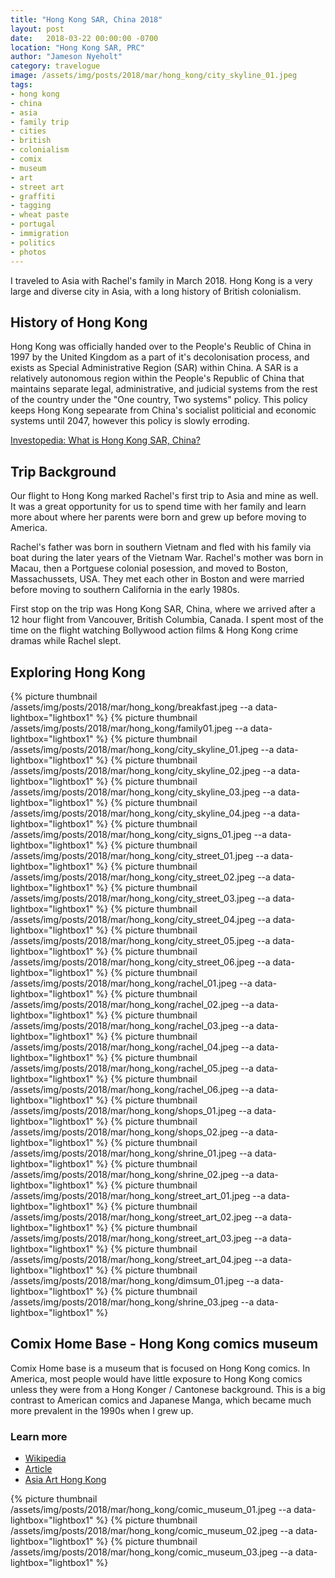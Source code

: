 ```yaml
---
title: "Hong Kong SAR, China 2018"
layout: post
date:   2018-03-22 00:00:00 -0700
location: "Hong Kong SAR, PRC"
author: "Jameson Nyeholt"
category: travelogue
image: /assets/img/posts/2018/mar/hong_kong/city_skyline_01.jpeg
tags:
- hong kong
- china
- asia
- family trip
- cities
- british
- colonialism
- comix
- museum
- art
- street art
- graffiti
- tagging
- wheat paste
- portugal
- immigration
- politics
- photos
---
```


I traveled to Asia with Rachel's family in March 2018.  Hong Kong is a very large and diverse city in Asia, with a long history of British colonialism.  

<!--more-->

## History of Hong Kong

Hong Kong was officially handed over to the People's Reublic of China in 1997 by the United Kingdom as a part of it's decolonisation process, and exists as Special Administrative Region (SAR) within China. A SAR is a relatively autonomous region within the People's Republic of China that maintains separate legal, administrative, and judicial systems from the rest of the country under the "One country, Two systems" policy.  This policy keeps Hong Kong sepearate from China's socialist politicial and economic systems until 2047, however this policy is slowly erroding.

[Investopedia: What is Hong Kong SAR, China?](https://www.investopedia.com/terms/h/hong-kong-sar-china.asp)

## Trip Background

Our flight to Hong Kong marked Rachel's first trip to Asia and mine as well. It was a great opportunity for us to spend time with her family and learn more about where her parents were born and grew up before moving to America.

Rachel's father was born in southern Vietnam and fled with his family via boat during the later years of the Vietnam War.  Rachel's mother was born in Macau, then a Portguese colonial posession, and moved to Boston, Massachussets, USA.  They met each other in Boston and were married before moving to southern California in the early 1980s.

First stop on the trip was Hong Kong SAR, China, where we arrived after a 12 hour flight from Vancouver, British Columbia, Canada.  I spent most of the time on the flight watching Bollywood action films & Hong Kong crime dramas while Rachel slept.

## Exploring Hong Kong

{% picture thumbnail /assets/img/posts/2018/mar/hong_kong/breakfast.jpeg --a data-lightbox="lightbox1" %}
{% picture thumbnail /assets/img/posts/2018/mar/hong_kong/family01.jpeg --a data-lightbox="lightbox1" %}
{% picture thumbnail /assets/img/posts/2018/mar/hong_kong/city_skyline_01.jpeg --a data-lightbox="lightbox1" %}
{% picture thumbnail /assets/img/posts/2018/mar/hong_kong/city_skyline_02.jpeg --a data-lightbox="lightbox1" %}
{% picture thumbnail /assets/img/posts/2018/mar/hong_kong/city_skyline_03.jpeg --a data-lightbox="lightbox1" %}
{% picture thumbnail /assets/img/posts/2018/mar/hong_kong/city_skyline_04.jpeg --a data-lightbox="lightbox1" %}
{% picture thumbnail /assets/img/posts/2018/mar/hong_kong/city_signs_01.jpeg --a data-lightbox="lightbox1" %}
{% picture thumbnail /assets/img/posts/2018/mar/hong_kong/city_street_01.jpeg --a data-lightbox="lightbox1" %}
{% picture thumbnail /assets/img/posts/2018/mar/hong_kong/city_street_02.jpeg --a data-lightbox="lightbox1" %}
{% picture thumbnail /assets/img/posts/2018/mar/hong_kong/city_street_03.jpeg --a data-lightbox="lightbox1" %}
{% picture thumbnail /assets/img/posts/2018/mar/hong_kong/city_street_04.jpeg --a data-lightbox="lightbox1" %}
{% picture thumbnail /assets/img/posts/2018/mar/hong_kong/city_street_05.jpeg --a data-lightbox="lightbox1" %}
{% picture thumbnail /assets/img/posts/2018/mar/hong_kong/city_street_06.jpeg --a data-lightbox="lightbox1" %}
{% picture thumbnail /assets/img/posts/2018/mar/hong_kong/rachel_01.jpeg --a data-lightbox="lightbox1" %}
{% picture thumbnail /assets/img/posts/2018/mar/hong_kong/rachel_02.jpeg --a data-lightbox="lightbox1" %}
{% picture thumbnail /assets/img/posts/2018/mar/hong_kong/rachel_03.jpeg --a data-lightbox="lightbox1" %}
{% picture thumbnail /assets/img/posts/2018/mar/hong_kong/rachel_04.jpeg --a data-lightbox="lightbox1" %}
{% picture thumbnail /assets/img/posts/2018/mar/hong_kong/rachel_05.jpeg --a data-lightbox="lightbox1" %}
{% picture thumbnail /assets/img/posts/2018/mar/hong_kong/rachel_06.jpeg --a data-lightbox="lightbox1" %}
{% picture thumbnail /assets/img/posts/2018/mar/hong_kong/shops_01.jpeg --a data-lightbox="lightbox1" %}
{% picture thumbnail /assets/img/posts/2018/mar/hong_kong/shops_02.jpeg --a data-lightbox="lightbox1" %}
{% picture thumbnail /assets/img/posts/2018/mar/hong_kong/shrine_01.jpeg --a data-lightbox="lightbox1" %}
{% picture thumbnail /assets/img/posts/2018/mar/hong_kong/shrine_02.jpeg --a data-lightbox="lightbox1" %}
{% picture thumbnail /assets/img/posts/2018/mar/hong_kong/street_art_01.jpeg --a data-lightbox="lightbox1" %}
{% picture thumbnail /assets/img/posts/2018/mar/hong_kong/street_art_02.jpeg --a data-lightbox="lightbox1" %}
{% picture thumbnail /assets/img/posts/2018/mar/hong_kong/street_art_03.jpeg --a data-lightbox="lightbox1" %}
{% picture thumbnail /assets/img/posts/2018/mar/hong_kong/street_art_04.jpeg --a data-lightbox="lightbox1" %}
{% picture thumbnail /assets/img/posts/2018/mar/hong_kong/dimsum_01.jpeg --a data-lightbox="lightbox1" %}
{% picture thumbnail /assets/img/posts/2018/mar/hong_kong/shrine_03.jpeg --a data-lightbox="lightbox1" %}

## Comix Home Base - Hong Kong comics museum

Comix Home base is a museum that is focused on Hong Kong comics.  In America, most people would have little exposure to Hong Kong comics unless they were from a Hong Konger / Cantonese background.  This is a big contrast to American comics and Japanese Manga, which became much more prevalent in the 1990s when I grew up.

### Learn more

* [Wikipedia](https://en.wikipedia.org/wiki/Hong_Kong_comics)
* [Article](https://zolimacitymag.com/comix-homebase-old-architecture-given-new-life-as-hong-kongs-comics-hub/)
* [Asia Art Hong Kong](https://www.asiaarthongkong.com/comix-home-base-chb)

{% picture thumbnail /assets/img/posts/2018/mar/hong_kong/comic_museum_01.jpeg --a data-lightbox="lightbox1" %}
{% picture thumbnail /assets/img/posts/2018/mar/hong_kong/comic_museum_02.jpeg --a data-lightbox="lightbox1" %}
{% picture thumbnail /assets/img/posts/2018/mar/hong_kong/comic_museum_03.jpeg --a data-lightbox="lightbox1" %}